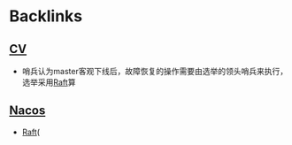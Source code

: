 
# Backlinks
## [CV](<CV.md>)
- 哨兵认为master客观下线后，故障恢复的操作需要由选举的领头哨兵来执行，选举采用[Raft](<Raft.md>)算

## [Nacos](<Nacos.md>)
- [Raft](<Raft.md>)(

